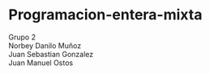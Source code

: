 # Programacion-entera-mixta
Grupo 2<br>
Norbey Danilo Muñoz<br>
Juan Sebastian Gonzalez<br>
Juan Manuel Ostos<br>
